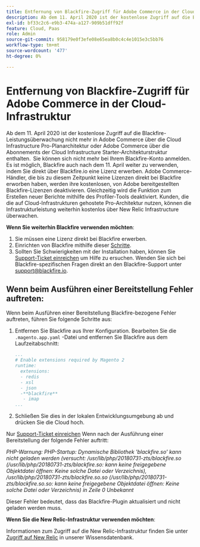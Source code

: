 ```yaml
---
title: Entfernung von Blackfire-Zugriff für Adobe Commerce in der Cloud-Infrastruktur
description: Ab dem 11. April 2020 ist der kostenlose Zugriff auf die Blackfire-Leistungsüberwachung nicht mehr in Adobe Commerce über die Cloud Infrastructure Pro-Planarchitektur oder Adobe Commerce über die Abonnements der Cloud Infrastructure Starter-Architekturstruktur enthalten.  Sie können sich nicht mehr bei Ihrem Blackfire-Konto anmelden. Es ist möglich, Blackfire auch nach dem 11. April weiter zu verwenden, indem Sie direkt über Blackfire.io eine Lizenz erwerben. Adobe Commerce-Händler, die bis zu diesem Zeitpunkt keine Lizenzen direkt bei Blackfire erworben haben, werden ihre kostenlosen, von Adobe bereitgestellten Blackfire-Lizenzen deaktivieren. Gleichzeitig wird die Funktion zum Erstellen neuer Berichte mithilfe des Profiler-Tools deaktiviert. Kunden, die die auf Cloud-Infrastrukturen gehostete Pro-Architektur nutzen, können die Infrastrukturleistung weiterhin kostenlos über New Relic Infrastructure überwachen.
exl-id: bf33c2c6-e9b3-474a-a127-909b51dff92f
feature: Cloud, Paas
role: Admin
source-git-commit: 958179e0f3efe08e65ea8b0c4c4e1015e3c5bb76
workflow-type: tm+mt
source-wordcount: '477'
ht-degree: 0%

---
```


# Entfernung von Blackfire-Zugriff für Adobe Commerce in der Cloud-Infrastruktur

Ab dem 11. April 2020 ist der kostenlose Zugriff auf die Blackfire-Leistungsüberwachung nicht mehr in Adobe Commerce über die Cloud Infrastructure Pro-Planarchitektur oder Adobe Commerce über die Abonnements der Cloud Infrastructure Starter-Architekturstruktur enthalten.  Sie können sich nicht mehr bei Ihrem Blackfire-Konto anmelden. Es ist möglich, Blackfire auch nach dem 11. April weiter zu verwenden, indem Sie direkt über Blackfire.io eine Lizenz erwerben. Adobe Commerce-Händler, die bis zu diesem Zeitpunkt keine Lizenzen direkt bei Blackfire erworben haben, werden ihre kostenlosen, von Adobe bereitgestellten Blackfire-Lizenzen deaktivieren. Gleichzeitig wird die Funktion zum Erstellen neuer Berichte mithilfe des Profiler-Tools deaktiviert. Kunden, die die auf Cloud-Infrastrukturen gehostete Pro-Architektur nutzen, können die Infrastrukturleistung weiterhin kostenlos über New Relic Infrastructure überwachen.

**Wenn Sie weiterhin Blackfire verwenden möchten**:

1. Sie müssen eine Lizenz direkt bei Blackfire erwerben.
1. Einrichten von Blackfire mithilfe dieser [Schritte](https://blackfire.io/docs/integrations/paas/magentocloud).
1. Sollten Sie Schwierigkeiten mit der Installation haben, können Sie [Support-Ticket einreichen](/help/help-center-guide/help-center/magento-help-center-user-guide.md#submit-ticket) um Hilfe zu ersuchen. Wenden Sie sich bei Blackfire-spezifischen Fragen direkt an den Blackfire-Support unter [support@blackfire.io](mailto:support@blackfire.io).

## Wenn beim Ausführen einer Bereitstellung Fehler auftreten:

Wenn beim Ausführen einer Bereitstellung Blackfire-bezogene Fehler auftreten, führen Sie folgende Schritte aus:

1. Entfernen Sie Blackfire aus Ihrer Konfiguration. Bearbeiten Sie die `.magento.app.yaml` -Datei und entfernen Sie Blackfire aus dem Laufzeitabschnitt:

   ```YAML
   ...
   # Enable extensions required by Magento 2
   runtime:
     extensions:
     - redis
     - xsl
     - json
     -**blackfire**
      - imap
   ...
   ```

1. Schließen Sie dies in der lokalen Entwicklungsumgebung ab und drücken Sie die Cloud hoch.

Nur [Support-Ticket einreichen](/help/help-center-guide/help-center/magento-help-center-user-guide.md#submit-ticket) Wenn nach der Ausführung einer Bereitstellung der folgende Fehler auftritt:

*PHP-Warnung: PHP-Startup: Dynamische Bibliothek &#39;blackfire.so&#39; kann nicht geladen werden (versucht: /usr/lib/php/20180731-zts/blackfire.so (/usr/lib/php/20180731-zts/blackfire.so: kann keine freigegebene Objektdatei öffnen: Keine solche Datei oder Verzeichnis), /usr/lib/php/20180731-zts/blackfire.so.so (/usr/lib/php/20180731-zts/blackfire.so.so: kann keine freigegebene Objektdatei öffnen: Keine solche Datei oder Verzeichnis) in Zeile 0 Unbekannt*

Dieser Fehler bedeutet, dass das Blackfire-Plugin aktualisiert und nicht geladen werden muss.

**Wenn Sie die New Relic-Infrastruktur verwenden möchten**:

Informationen zum Zugriff auf die New Relic-Infrastruktur finden Sie unter [Zugriff auf New Relic](https://experienceleague.adobe.com/docs/commerce-knowledge-base/kb/faq/access-new-relic-services.html) in unserer Wissensdatenbank.
